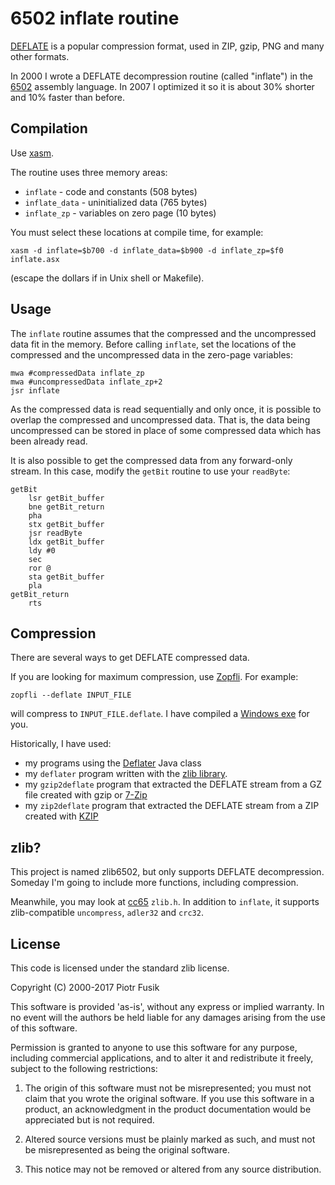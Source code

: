 6502 inflate routine
====================

[DEFLATE](http://en.wikipedia.org/wiki/DEFLATE) is a popular compression format,
used in ZIP, gzip, PNG and many other formats.

In 2000 I wrote a DEFLATE decompression routine (called "inflate")
in the [6502](http://en.wikipedia.org/wiki/6502) assembly language.
In 2007 I optimized it so it is about 30% shorter and 10% faster than before.

Compilation
-----------

Use [xasm](https://github.com/pfusik/xasm).

The routine uses three memory areas:

* `inflate` - code and constants (508 bytes)
* `inflate_data` - uninitialized data (765 bytes)
* `inflate_zp` - variables on zero page (10 bytes)

You must select these locations at compile time, for example:

    xasm -d inflate=$b700 -d inflate_data=$b900 -d inflate_zp=$f0 inflate.asx

(escape the dollars if in Unix shell or Makefile).

Usage
-----

The `inflate` routine assumes that the compressed and the uncompressed data
fit in the memory. Before calling `inflate`, set the locations
of the compressed and the uncompressed data in the zero-page variables:

    mwa #compressedData inflate_zp
    mwa #uncompressedData inflate_zp+2
    jsr inflate

As the compressed data is read sequentially and only once, it is possible
to overlap the compressed and uncompressed data. That is, the data being
uncompressed can be stored in place of some compressed data which has been
already read.

It is also possible to get the compressed data from any forward-only stream.
In this case, modify the `getBit` routine to use your `readByte`:

    getBit
        lsr getBit_buffer
        bne getBit_return
        pha
        stx getBit_buffer
        jsr readByte
        ldx getBit_buffer
        ldy #0
        sec
        ror @
        sta getBit_buffer
        pla
    getBit_return
        rts

Compression
-----------

There are several ways to get DEFLATE compressed data.

If you are looking for maximum compression, use [Zopfli](https://github.com/google/zopfli).
For example:

    zopfli --deflate INPUT_FILE

will compress to `INPUT_FILE.deflate`.
I have compiled a [Windows exe](http://pfusik.github.io/zlib6502/zopfli.exe.gz) for you.

Historically, I have used:

* my programs using the [Deflater](http://docs.oracle.com/javase/8/docs/api/java/util/zip/Deflater.html) Java class
* my `deflater` program written with the [zlib library](http://www.zlib.net/).
* my `gzip2deflate` program that extracted the DEFLATE stream from a GZ file created with gzip or [7-Zip](http://7-zip.org/)
* my `zip2deflate` program that extracted the DEFLATE stream from a ZIP created with [KZIP](http://advsys.net/ken/utils.htm)

zlib?
-----

This project is named zlib6502, but only supports DEFLATE decompression.
Someday I'm going to include more functions, including compression.

Meanwhile, you may look at [cc65](https://github.com/cc65/cc65) `zlib.h`.
In addition to `inflate`, it supports zlib-compatible `uncompress`, `adler32` and `crc32`.

License
-------

This code is licensed under the standard zlib license.

Copyright (C) 2000-2017 Piotr Fusik

This software is provided 'as-is', without any express or implied
warranty.  In no event will the authors be held liable for any damages
arising from the use of this software.

Permission is granted to anyone to use this software for any purpose,
including commercial applications, and to alter it and redistribute it
freely, subject to the following restrictions:

1. The origin of this software must not be misrepresented; you must not
   claim that you wrote the original software. If you use this software
   in a product, an acknowledgment in the product documentation would be
   appreciated but is not required.

2. Altered source versions must be plainly marked as such, and must not be
   misrepresented as being the original software.

3. This notice may not be removed or altered from any source distribution.
